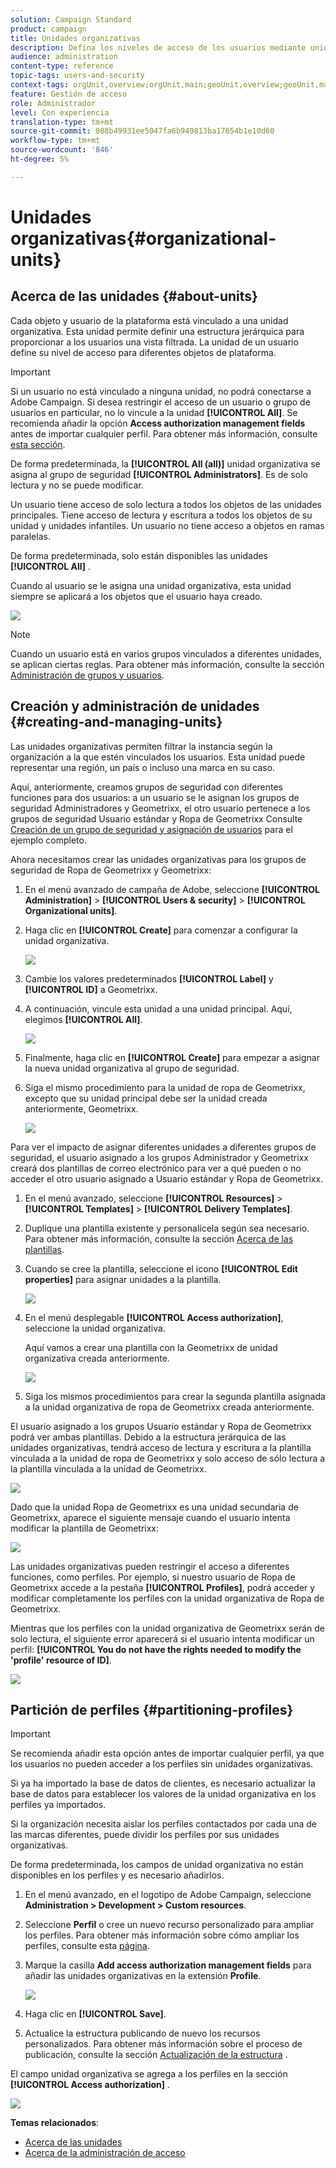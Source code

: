 ```yaml
---
solution: Campaign Standard
product: campaign
title: Unidades organizativas
description: Defina los niveles de acceso de los usuarios mediante unidades organizativas.
audience: administration
content-type: reference
topic-tags: users-and-security
context-tags: orgUnit,overview;orgUnit,main;geoUnit,overview;geoUnit,main
feature: Gestión de acceso
role: Administrador
level: Con experiencia
translation-type: tm+mt
source-git-commit: 088b49931ee5047fa6b949813ba17654b1e10d60
workflow-type: tm+mt
source-wordcount: '846'
ht-degree: 5%

---
```



# Unidades organizativas{#organizational-units}

## Acerca de las unidades {#about-units}

Cada objeto y usuario de la plataforma está vinculado a una unidad organizativa. Esta unidad permite definir una estructura jerárquica para proporcionar a los usuarios una vista filtrada. La unidad de un usuario define su nivel de acceso para diferentes objetos de plataforma.

>[!IMPORTANT]
>
>Si un usuario no está vinculado a ninguna unidad, no podrá conectarse a Adobe Campaign. Si desea restringir el acceso de un usuario o grupo de usuarios en particular, no lo vincule a la unidad **[!UICONTROL All]**. Se recomienda añadir la opción **Access authorization management fields** antes de importar cualquier perfil. Para obtener más información, consulte [esta sección](../../administration/using/organizational-units.md#partitioning-profiles).
>
>De forma predeterminada, la **[!UICONTROL All (all)]** unidad organizativa se asigna al grupo de seguridad **[!UICONTROL Administrators]**. Es de solo lectura y no se puede modificar.

Un usuario tiene acceso de solo lectura a todos los objetos de las unidades principales. Tiene acceso de lectura y escritura a todos los objetos de su unidad y unidades infantiles. Un usuario no tiene acceso a objetos en ramas paralelas.

De forma predeterminada, solo están disponibles las unidades **[!UICONTROL All]** .

Cuando al usuario se le asigna una unidad organizativa, esta unidad siempre se aplicará a los objetos que el usuario haya creado.

![](assets/user_management_2.png)

>[!NOTE]
>
>Cuando un usuario está en varios grupos vinculados a diferentes unidades, se aplican ciertas reglas. Para obtener más información, consulte la sección [Administración de grupos y usuarios](../../administration/using/managing-groups-and-users.md).

## Creación y administración de unidades {#creating-and-managing-units}

Las unidades organizativas permiten filtrar la instancia según la organización a la que estén vinculados los usuarios. Esta unidad puede representar una región, un país o incluso una marca en su caso.

Aquí, anteriormente, creamos grupos de seguridad con diferentes funciones para dos usuarios: a un usuario se le asignan los grupos de seguridad Administradores y Geometrixx, el otro usuario pertenece a los grupos de seguridad Usuario estándar y Ropa de Geometrixx Consulte [Creación de un grupo de seguridad y asignación de usuarios](../../administration/using/managing-groups-and-users.md#creating-a-security-group-and-assigning-users) para el ejemplo completo.

Ahora necesitamos crear las unidades organizativas para los grupos de seguridad de Ropa de Geometrixx y Geometrixx:

1. En el menú avanzado de campaña de Adobe, seleccione **[!UICONTROL Administration]** > **[!UICONTROL Users & security]** > **[!UICONTROL Organizational units]**.
1. Haga clic en **[!UICONTROL Create]** para comenzar a configurar la unidad organizativa.

   ![](assets/manage_units_1.png)

1. Cambie los valores predeterminados **[!UICONTROL Label]** y **[!UICONTROL ID]** a Geometrixx.
1. A continuación, vincule esta unidad a una unidad principal. Aquí, elegimos **[!UICONTROL All]**.

   ![](assets/manage_units_2.png)

1. Finalmente, haga clic en **[!UICONTROL Create]** para empezar a asignar la nueva unidad organizativa al grupo de seguridad.
1. Siga el mismo procedimiento para la unidad de ropa de Geometrixx, excepto que su unidad principal debe ser la unidad creada anteriormente, Geometrixx.

   ![](assets/manage_units_3.png)

Para ver el impacto de asignar diferentes unidades a diferentes grupos de seguridad, el usuario asignado a los grupos Administrador y Geometrixx creará dos plantillas de correo electrónico para ver a qué pueden o no acceder el otro usuario asignado a Usuario estándar y Ropa de Geometrixx.

1. En el menú avanzado, seleccione **[!UICONTROL Resources]** > **[!UICONTROL Templates]** > **[!UICONTROL Delivery Templates]**.
1. Duplique una plantilla existente y personalícela según sea necesario. Para obtener más información, consulte la sección [Acerca de las plantillas](../../start/using/marketing-activity-templates.md).
1. Cuando se cree la plantilla, seleccione el icono **[!UICONTROL Edit properties]** para asignar unidades a la plantilla.

   ![](assets/manage_units_6.png)

1. En el menú desplegable **[!UICONTROL Access authorization]**, seleccione la unidad organizativa.

   Aquí vamos a crear una plantilla con la Geometrixx de unidad organizativa creada anteriormente.

   ![](assets/manage_units_5.png)

1. Siga los mismos procedimientos para crear la segunda plantilla asignada a la unidad organizativa de ropa de Geometrixx creada anteriormente.

El usuario asignado a los grupos Usuario estándar y Ropa de Geometrixx podrá ver ambas plantillas. Debido a la estructura jerárquica de las unidades organizativas, tendrá acceso de lectura y escritura a la plantilla vinculada a la unidad de ropa de Geometrixx y solo acceso de sólo lectura a la plantilla vinculada a la unidad de Geometrixx.

![](assets/manage_units_7.png)

Dado que la unidad Ropa de Geometrixx es una unidad secundaria de Geometrixx, aparece el siguiente mensaje cuando el usuario intenta modificar la plantilla de Geometrixx:

![](assets/manage_units_8.png)

Las unidades organizativas pueden restringir el acceso a diferentes funciones, como perfiles. Por ejemplo, si nuestro usuario de Ropa de Geometrixx accede a la pestaña **[!UICONTROL Profiles]**, podrá acceder y modificar completamente los perfiles con la unidad organizativa de Ropa de Geometrixx.

Mientras que los perfiles con la unidad organizativa de Geometrixx serán de solo lectura, el siguiente error aparecerá si el usuario intenta modificar un perfil: **[!UICONTROL You do not have the rights needed to modify the 'profile' resource of ID]**.

![](assets/manage_units_10.png)

## Partición de perfiles {#partitioning-profiles}

>[!IMPORTANT]
>
>Se recomienda añadir esta opción antes de importar cualquier perfil, ya que los usuarios no pueden acceder a los perfiles sin unidades organizativas.
>
>Si ya ha importado la base de datos de clientes, es necesario actualizar la base de datos para establecer los valores de la unidad organizativa en los perfiles ya importados.

Si la organización necesita aislar los perfiles contactados por cada una de las marcas diferentes, puede dividir los perfiles por sus unidades organizativas.

De forma predeterminada, los campos de unidad organizativa no están disponibles en los perfiles y es necesario añadirlos.

1. En el menú avanzado, en el logotipo de Adobe Campaign, seleccione **Administration > Development > Custom resources**.
1. Seleccione **Perfil** o cree un nuevo recurso personalizado para ampliar los perfiles. Para obtener más información sobre cómo ampliar los perfiles, consulte esta [página](../../developing/using/extending-the-profile-resource-with-a-new-field.md#step-1--extend-the-profile-resource).
1. Marque la casilla **Add access authorization management fields** para añadir las unidades organizativas en la extensión **Profile**.

   ![](assets/user_management_9.png)

1. Haga clic en **[!UICONTROL Save]**.
1. Actualice la estructura publicando de nuevo los recursos personalizados. Para obtener más información sobre el proceso de publicación, consulte la sección [Actualización de la estructura](../../developing/using/updating-the-database-structure.md) .

El campo unidad organizativa se agrega a los perfiles en la sección **[!UICONTROL Access authorization]** .

![](assets/user_management_10.png)

**Temas relacionados**:

* [Acerca de las unidades](../../administration/using/organizational-units.md#about-units)
* [Acerca de la administración de acceso](../../administration/using/about-access-management.md)

